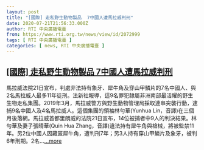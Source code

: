 ```yaml
---
layout: post
title: "[國際] 走私野生動物製品  7中國人遭馬拉威判刑"
date: 2020-07-21T21:56:33.000Z
author: RTI 中央廣播電臺
from: https://www.rti.org.tw/news/view/id/2072999
tags: [ RTI 中央廣播電臺 ]
categories: [ news, RTI 中央廣播電臺 ]
---
```

<!--1595368593000-->
[[國際] 走私野生動物製品  7中國人遭馬拉威判刑](https://www.rti.org.tw/news/view/id/2072999)
------

<div>
馬拉威法院21日宣布，判處非法持有象牙、犀牛角及穿山甲鱗片的7名中國人、與2名馬拉威人最多11年徒刑。法新社報導，這9名罪犯隸屬非洲南部最活耀的野生生物走私集團。2019年3月，馬拉威警方與野生動物管理局採取連串突襲行動，逮捕9名中國人及4名馬拉威人。這個集團的領袖林勻華(Yunhua Lin，音譯)在三個月後落網。馬拉威首都里朗威的法院21日宣布，14位被捕者中9人的判決結果。林勻華及妻子張晴華(Quin Hua Zhang，音譯)違法持有犀牛角與槍械，將被監禁11年。另2位中國人因藏匿犀牛角，遭判刑7年；另3人持有穿山甲鱗片及象牙，被判6年刑期。2名...<a target="_blank" href="https://www.rti.org.tw/news/view/id/2072999">...more</a>
</div>
